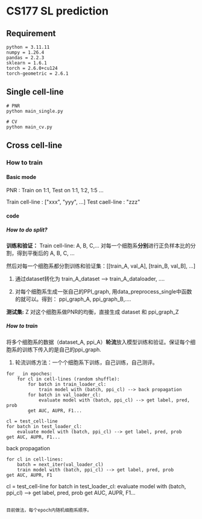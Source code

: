 # CS177 SL prediction

## Requirement
```
python = 3.11.11
numpy = 1.26.4
pandas = 2.2.3
sklearn = 1.6.1
torch = 2.6.0+cu124 
torch-geometric = 2.6.1
```

## Single cell-line
```
# PNR
python main_single.py

# CV
python main_cv.py
```

## Cross cell-line

### How to train

#### Basic mode

PNR : Train on 1:1, Test on 1:1, 1:2, 1:5  ...

Train cell-line : ["xxx", "yyy", ...]
Test caell-line : "zzz"

#### code

##### How to do split?

**训练和验证：**
Train cell-line: A, B, C,...
对每一个细胞系**分别**进行正负样本比的分割，得到平衡后的 A, B, C, ...

然后对每一个细胞系都分割训练和验证集：[[train_A, val_A], [train_B, val_B], ...]

1. 通过dataset转化为 train_A_dataset --> train_A_dataloader, ....

2. 对每个细胞系生成一张自己的PPI_graph, 用data_preprocess_single中函数的就可以。得到： ppi_graph_A, ppi_graph_B,....

**测试集:** Z
对这个细胞系做PNR的均衡，直接生成 dataset 和 ppi_graph_Z


##### How to train

将多个细胞系的数据（dataset_A, ppi_A）**轮流**放入模型训练和验证。保证每个细胞系的训练下传入的是自己的ppi_graph.

1. 轮流训练方法：一个个细胞系下训练，自己训练，自己测评。
```
for _ in epoches:
    for cl in cell-lines (random shuffle):
        for batch in train_loader_cl:
            train model with (batch, ppi_cl) --> back propagation
        for batch in val_loader_cl:
            evaluate model with (batch, ppi_cl) --> get label, pred, prob
        get AUC, AUPR, F1...

cl = test_cell-line
for batch in test_loader_cl:
    evaluate model with (batch, ppi_cl) --> get label, pred, prob
get AUC, AUPR, F1...

```

<!-- 2. 以batch为单位，细胞系混合训练：需要在最开始同一batch数量，所有细胞系得按照最短的细胞系进行截断。
```
for _ in epoches:
    for cl in cell-lines:
        batch = next_iter(train_loader_cl)
        train model with (batch, ppi_cl) --> back propagation
    for cl in cell-lines:
        batch = next_iter(val_loader_cl)
        train model with (batch, ppi_cl) --> get label, pred, prob
    get AUC, AUPR, F1

cl = test_cell-line
for batch in test_loader_cl:
    evaluate model with (batch, ppi_cl) --> get label, pred, prob
get AUC, AUPR, F1...
``` -->

目前做法，每个epoch内随机细胞系顺序。